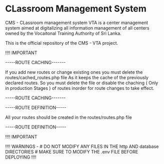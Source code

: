 # CLassroom Management System
CMS - CLassroom management system VTA is a center management system aimed at digitalizing all information management of all centers owned by the Vocaitonal Training Authority of Sri Lanka.

This is the official repository of the CMS - VTA project.

!!!! IMPORTANT

-----ROUTE CACHING-------

If you add new routes or change existing ones you must delete the routes/cached_routes.php file
As it keeps the cache of the previously declared routes.
So you must delete the file or disable the chaching ( Only in production Stages ) of routes inorder for
route changes to take effect.

-----ROUTE CACHING-------

-----ROUTE DEFINITION-----

All your routes should be created in the routes/routes.php file

-----ROUTE DEFINITION-----

!!!! IMPORTANT

!!!! WARNINGS - 
    # DO NOT MODIFY ANY FILES IN THE http AND database DIRECTORIES 
    # MAKE SURE TO MODIFY THE .env FILE BEFORE DEPLOYING
!!!!
